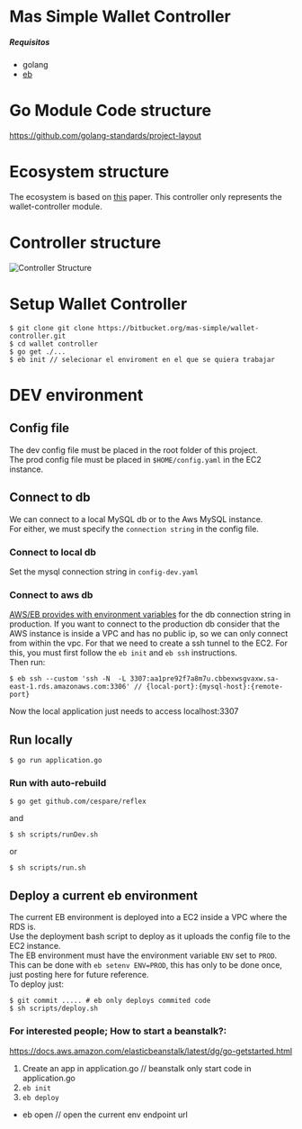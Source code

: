 # Mas Simple Wallet Controller
##### Requisitos
- golang
- [eb](https://github.com/aws/aws-elastic-beanstalk-cli-setup)

# Go Module Code structure
https://github.com/golang-standards/project-layout
# Ecosystem structure
The ecosystem is based on [this](https://www.usenix.org/legacy/publications/library/proceedings/ec98/full_papers/daswani/daswani.pdf) paper. 
This controller only represents the wallet-controller module.

# Controller structure
![Controller Structure](https://srv-file6.gofile.io/download/t8uEcz/Screen%20Shot%202020-07-04%20at%2014.50.25%20copy.png)
# Setup Wallet Controller
```
$ git clone git clone https://bitbucket.org/mas-simple/wallet-controller.git
$ cd wallet controller
$ go get ./...
$ eb init // selecionar el enviroment en el que se quiera trabajar
```

# DEV environment
## Config file
The dev config file must be placed in the root folder of this project.  
The prod config file must be placed in `$HOME/config.yaml` in the EC2 instance.  
## Connect to db
We can connect to a local MySQL db or to the Aws MySQL instance.  
For either, we must specify the `connection string` in the config file.
### Connect to local db
Set the mysql connection string in `config-dev.yaml`
### Connect to aws db
[AWS/EB provides with environment variables](https://docs.aws.amazon.com/elasticbeanstalk/latest/dg/using-features.managing.db.html) for the db connection string in production.
If you want to connect to the production db consider that the AWS instance is inside a VPC and has no public ip, 
so we can only connect from within the vpc. 
For that we need to create a ssh tunnel to the EC2. For this, you must first follow the `eb init` and `eb ssh` instructions.  
Then run:
```
$ eb ssh --custom 'ssh -N  -L 3307:aa1pre92f7a8m7u.cbbexwsgvaxw.sa-east-1.rds.amazonaws.com:3306' // {local-port}:{mysql-host}:{remote-port}
``` 
Now the local application just needs to access localhost:3307
## Run locally
```
$ go run application.go
```
### Run with auto-rebuild
```
$ go get github.com/cespare/reflex
```
and
```
$ sh scripts/runDev.sh
```
or
```
$ sh scripts/run.sh
```

## Deploy a current eb environment
The current EB environment is deployed into a EC2 inside a VPC where the RDS is.  
Use the deployment bash script to deploy as it uploads the config file to the EC2 instance.  
The EB environment must have the environment variable `ENV` set to `PROD`. 
This can be done with `eb setenv ENV=PROD`, this has only to be done once, just posting here for future reference.  
To deploy just:  
```
$ git commit ..... # eb only deploys commited code
$ sh scripts/deploy.sh
```

### For interested people; How to start a beanstalk?:
https://docs.aws.amazon.com/elasticbeanstalk/latest/dg/go-getstarted.html
1) Create an app in application.go // beanstalk only start code in application.go 
2) `eb init`
3) `eb deploy`

- eb open // open the current env endpoint url